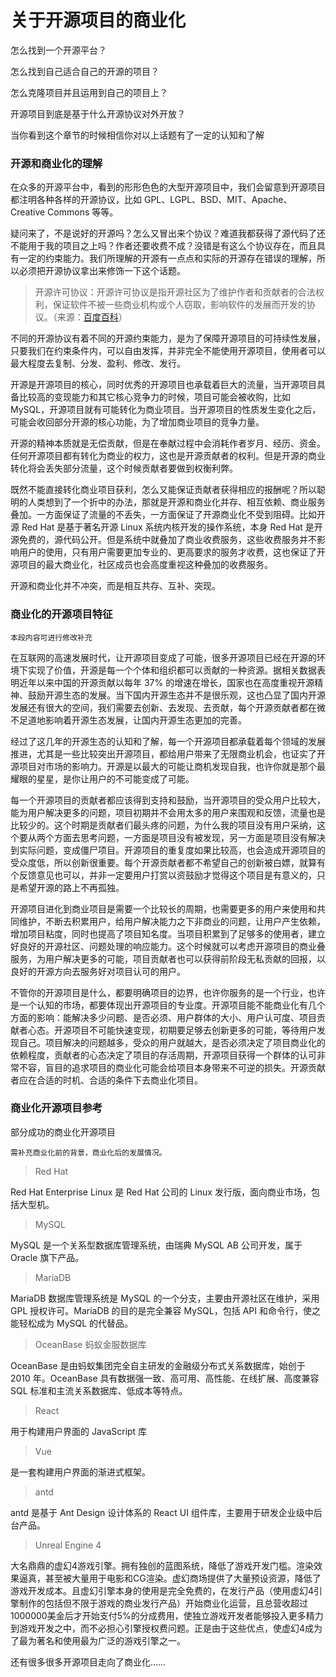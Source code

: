 # 关于开源项目的商业化

怎么找到一个开源平台？

怎么找到自己适合自己的开源的项目？

怎么克隆项目并且运用到自己的项目上？

开源项目到底是基于什么开源协议对外开放？

当你看到这个章节的时候相信你对以上话题有了一定的认知和了解	

### 开源和商业化的理解

在众多的开源平台中，看到的形形色色的大型开源项目中，我们会留意到开源项目都注明各种各样的开源协议，比如 GPL、LGPL、BSD、MIT、Apache、Creative Commons 等等。

疑问来了，不是说好的开源吗？怎么又冒出来个协议？难道我都获得了源代码了还不能用于我的项目之上吗？作者还要收费不成？没错是有这么个协议存在，而且具有一定的约束能力。我们所理解的开源有一点点和实际的开源存在错误的理解，所以必须把开源协议拿出来修饰一下这个话题。


> 开源许可协议：开源许可协议是指开源社区为了维护作者和贡献者的合法权利，保证软件不被一些商业机构或个人窃取，影响软件的发展而开发的协议。（来源：[百度百科](http://https://baike.baidu.com/item/%E5%BC%80%E6%BA%90%E8%AE%B8%E5%8F%AF%E5%8D%8F%E8%AE%AE/2470967?fr=aladdin)）

不同的开源协议有着不同的开源约束能力，是为了保障开源项目的可持续性发展，只要我们在约束条件内，可以自由发挥，并非完全不能使用开源项目，使用者可以最大程度去复制、分发、盈利、修改、发行。

开源是开源项目的核心，同时优秀的开源项目也承载着巨大的流量，当开源项目具备比较高的变现能力和其它核心竞争力的时候，项目可能会被收购，比如 MySQL，开源项目就有可能转化为商业项目。当开源项目的性质发生变化之后，可能会收回部分开源的核心功能，为了增加商业项目的竞争力量。

开源的精神本质就是无偿贡献，但是在奉献过程中会消耗作者岁月、经历、资金。任何开源项目都有转化为商业的权力，这也是开源贡献者的权利。但是开源的商业转化将会丢失部分流量，这个时候贡献者要做到权衡利弊。

既然不能直接转化商业项目获利，怎么又能保证贡献者获得相应的报酬呢？所以聪明的人类想到了一个折中的办法，那就是开源和商业化并存、相互依赖、商业服务叠加。一方面保证了流量的不丢失，一方面保证了开源商业化不受到阻碍。比如开源 Red Hat 是基于著名开源 Linux 系统内核开发的操作系统，本身 Red Hat 是开源免费的，源代码公开。但是系统中就叠加了商业收费服务，这些收费服务并不影响用户的使用，只有用户需要更加专业的、更高要求的服务才收费，这也保证了开源项目的最大商业化，社区成员也会高度重视这种叠加的收费服务。

开源和商业化并不冲突，而是相互共存、互补、突现。



### 商业化的开源项目特征


```
本段内容可进行修改补充
```


在互联网的高速发展时代，让开源项目变成了可能，很多开源项目已经在开源的环境下实现了价值，开源是每一个个体和组织都可以贡献的一种资源。据相关数据表明近年以来中国的开源贡献以每年 37% 的增速在增长，国家也在高度重视开源精神、鼓励开源生态的发展。当下国内开源生态并不是很乐观，这也凸显了国内开源发展还有很大的空间，我们需要去创新、去发现、去贡献，每个开源贡献者都在微不足道地影响着开源生态发展，让国内开源生态更加的完善。

经过了这几年的开源生态的认知和了解，每一个开源项目都承载着每个领域的发展推进，尤其是一些比较突出开源项目，都给用户带来了无限商业机会，也证实了开源项目对市场的影响力。开源是以最大的可能让商机发现自我，也许你就是那个最耀眼的星星，是你让用户的不可能变成了可能。

每一个开源项目的贡献者都应该得到支持和鼓励，当开源项目的受众用户比较大，能为用户解决更多的问题，项目初期并不会用太多的用户来围观和反馈，流量也是比较少的。这个时期是贡献者们最头疼的问题，为什么我的项目没有用户采纳，这个要从两个方面去思考问题，一方面是项目没有被发现，另一方面是项目没有解决到实际问题，变成僵尸项目。开源项目的重复度如果比较高，也会造成开源项目的受众度低，所以创新很重要。每个开源贡献者都不希望自己的创新被白嫖，就算有个反馈意见也可以，并非一定要用户打赏以资鼓励才觉得这个项目是有意义的，只是希望开源的路上不再孤独。

开源项目进化到商业项目是需要一个比较长的周期，也需要更多的用户来使用和共同维护，不断去积累用户，给用户解决能力之下非商业的问题，让用户产生依赖，增加项目粘度，同时也提高了项目知名度。当项目积累到了足够多的使用者，建立好良好的开源社区、问题处理的响应能力。这个时候就可以考虑开源项目的商业叠服务，为用户解决更多的可能，项目贡献者也可以获得前阶段无私贡献的回报，以良好的开源方向去服务好对项目认可的用户。

不管你的开源项目是什么，都要明确项目的边界，也许你服务的是一个行业，也许是一个认知的市场，都要体现出开源项目的专业度。开源项目能不能商业化有几个方面的影响：能解决多少问题、是否必须、用户群体的大小、用户认可度、项目贡献者心态。开源项目不可能快速变现，初期要足够去创新更多的可能，等待用户发现自己。项目解决的问题越多，受众的用户就越大，是否必须决定了项目商业化的依赖程度，贡献者的心态决定了项目的存活周期，开源项目获得一个群体的认可非常不容，盲目的追求项目的商业化可能会给项目本身带来不可逆的损失。开源贡献者应在合适的时机、合适的条件下去商业化项目。

### 商业化开源项目参考

部分成功的商业化开源项目


```
需补充商业化前的背景，商业化后的发展情况。
```


> Red Hat 

Red Hat Enterprise Linux 是 Red Hat 公司的 Linux 发行版，面向商业市场，包括大型机。

> MySQL 

MySQL 是一个关系型数据库管理系统，由瑞典 MySQL AB 公司开发，属于 Oracle 旗下产品。

> MariaDB 

MariaDB 数据库管理系统是 MySQL 的一个分支，主要由开源社区在维护，采用 GPL 授权许可。MariaDB 的目的是完全兼容 MySQL，包括 API 和命令行，使之能轻松成为 MySQL 的代替品。

> OceanBase 蚂蚁金服数据库

OceanBase 是由蚂蚁集团完全自主研发的金融级分布式关系数据库，始创于 2010 年。OceanBase 具有数据强一致、高可用、高性能、在线扩展、高度兼容 SQL 标准和主流关系数据库、低成本等特点。

> React 

用于构建用户界面的 JavaScript 库

> Vue

是一套构建用户界面的渐进式框架。 

> antd

antd 是基于 Ant Design 设计体系的 React UI 组件库，主要用于研发企业级中后台产品。

> Unreal Engine 4

大名鼎鼎的虚幻4游戏引擎。拥有独创的蓝图系统，降低了游戏开发门槛。渲染效果逼真，甚至被大量用于电影和CG渲染。虚幻商场提供了大量预设资源，降低了游戏开发成本。且虚幻引擎本身的使用是完全免费的，在发行产品（使用虚幻4引擎制作的包括但不限于游戏的商业发行产品）开始商业化运营，且总营收超过1000000美金后才开始支付5%的分成费用，使独立游戏开发者能够投入更多精力到游戏开发之中，而不必担心引擎授权费问题。正是由于这些优点，使虚幻4成为了最为著名和使用最为广泛的游戏引擎之一。



还有很多很多开源项目走向了商业化……